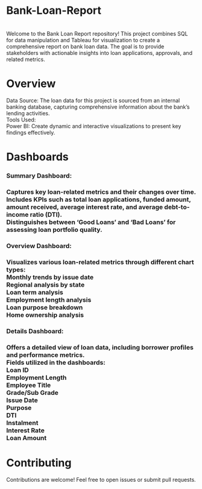 # Bank-Loan-Report
<br>
Welcome to the Bank Loan Report repository! This project combines SQL for data manipulation and Tableau for visualization to create a comprehensive report on bank loan data. The goal is to provide stakeholders with actionable insights into loan applications, approvals, and related metrics. <br>

# Overview <br>
Data Source: The loan data for this project is sourced from an internal banking database, capturing comprehensive information about the bank’s lending activities.<br>
Tools Used: <br>
Power BI: Create dynamic and interactive visualizations to present key findings effectively. <br>
# Dashboards 
 <h3> Summary Dashboard: <h3> 
Captures key loan-related metrics and their changes over time. <br>
Includes KPIs such as total loan applications, funded amount, amount received, average interest rate, and average debt-to-income ratio (DTI). <br>
Distinguishes between ‘Good Loans’ and ‘Bad Loans’ for assessing loan portfolio quality. <br>
 <h3> Overview Dashboard: <h3> 
Visualizes various loan-related metrics through different chart types: <br>
Monthly trends by issue date <br>
Regional analysis by state <br>
Loan term analysis <br>
Employment length analysis <br>
Loan purpose breakdown <br>
Home ownership analysis <br>
<h3> Details Dashboard: <h3> 
Offers a detailed view of loan data, including borrower profiles and performance metrics. <br>
Fields utilized in the dashboards: <br>
Loan ID <br> 
Employment Length <br>
Employee Title <br>
Grade/Sub Grade <br>
Issue Date <br>
Purpose <br>
DTI <br>
Instalment <br>
Interest Rate <br>
Loan Amount <br>

# Contributing <br>
Contributions are welcome! Feel free to open issues or submit pull requests.
